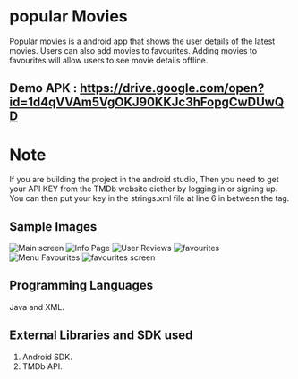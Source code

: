 # popular Movies

Popular movies is a android app that shows the user details of the latest movies. Users can also add movies to favourites. Adding movies to favourites will allow users to see movie details offline.

## Demo APK : https://drive.google.com/open?id=1d4qVVAm5VgOKJ90KKJc3hFopgCwDUwQD

# Note

If you are building the project in the android studio, Then you need to get your API KEY from the TMDb website eiether by logging in or signing up. You can then put your key in the strings.xml file at line 6 in between the tag. 

## Sample Images

![Main screen](https://user-images.githubusercontent.com/24761435/41037119-ece32642-69af-11e8-8d05-55b82b83bb87.jpg) ![Info Page](https://user-images.githubusercontent.com/24761435/41038835-2c9c1686-69b5-11e8-9eaa-1a34e9b61c56.jpg) ![User Reviews](https://user-images.githubusercontent.com/24761435/41039008-bccbf212-69b5-11e8-8290-6cbf094ca895.jpg)
![favourites](https://user-images.githubusercontent.com/24761435/41039390-e97b81aa-69b6-11e8-90a8-c34c98630d4c.jpg) ![Menu Favourites](https://user-images.githubusercontent.com/24761435/41039454-177e86d8-69b7-11e8-8bcc-949153be0886.jpg) ![favourites screen](https://user-images.githubusercontent.com/24761435/41039733-04bdcad0-69b8-11e8-8cf2-ef7c3ab31c39.jpg)

## Programming Languages

Java and XML.

## External Libraries and SDK used

1) Android SDK.
2) TMDb API.
